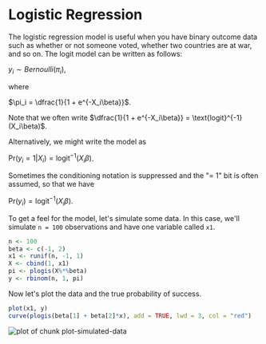 

Logistic Regression
========================================================

The logistic regression model is useful when you have binary outcome data such as whether or not someone voted, whether two countries are at war, and so on. The logit model can be written as follows:

$y_i \sim Bernoulli(\pi_i)$,

where

$\pi_i = \dfrac{1}{1 + e^{-X_i\beta}}$.

Note that we often write $\dfrac{1}{1 + e^{-X_i\beta}} = \text{logit}^{-1}(X_i\beta)$.

Alternatively, we might write the model as

$\text{Pr}(y_i = 1 | X_i) = \text{logit}^{-1}(X_i\beta)$.

Sometimes the conditioning notation is suppressed and the "= 1" bit is often assumed, so that we have

$\text{Pr}(y_i) = \text{logit}^{-1}(X_i\beta)$.


To get a feel for the model, let's simulate some data. In this case, we'll simulate `n = 100` observations and have one variable called `x1`.

```r
n <- 100
beta <- c(-1, 2)
x1 <- runif(n, -1, 1)
X <- cbind(1, x1)
pi <- plogis(X%*%beta)
y <- rbinom(n, 1, pi)
```

Now let's plot the data and the true probability of success.

```r
plot(x1, y)
curve(plogis(beta[1] + beta[2]*x), add = TRUE, lwd = 3, col = "red")
```

![plot of chunk plot-simulated-data](figure/plot-simulated-data.png) 

